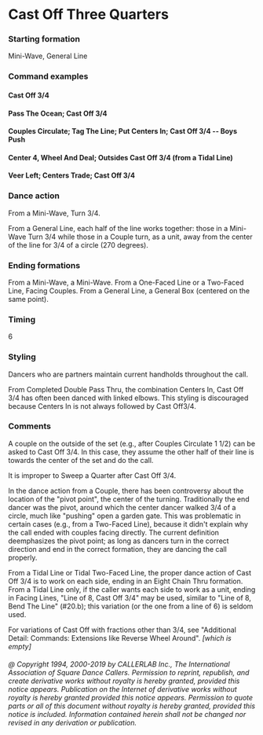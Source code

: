 
# Cast Off Three Quarters

### Starting formation

Mini-Wave, General Line

### Command examples

#### Cast Off 3/4
#### Pass The Ocean; Cast Off 3/4
#### Couples Circulate; Tag The Line; Put Centers In; Cast Off 3/4 -- Boys Push
#### Center 4, Wheel And Deal; Outsides Cast Off 3/4 (from a Tidal Line)
#### Veer Left; Centers Trade; Cast Off 3/4

### Dance action

From a Mini-Wave, Turn 3/4.

From a General Line, each half of the line works together: those in a Mini-Wave Turn 3/4 while those
in a Couple turn, as a unit, away from the center of the line for 3/4 of a circle (270 degrees).

### Ending formations

From a Mini-Wave, a Mini-Wave. From a One-Faced Line or a Two-Faced Line,
Facing Couples. From a General Line, a General Box (centered on the same point).

### Timing

6

### Styling

Dancers who are partners maintain current handholds throughout the call.

From Completed Double Pass Thru, the combination Centers In, Cast Off 3/4 has often been danced
with linked elbows. This styling is discouraged because Centers In is not always followed by Cast Off3/4.

### Comments

A couple on the outside of the set (e.g., after Couples Circulate 1 1/2) can be asked to Cast Off
3/4. In this case, they assume the other half of their line is towards the center of the set and do the call.

It is improper to Sweep a Quarter after Cast Off 3/4.

In the dance action from a Couple, there has been controversy about the location of the "pivot point",
the center of the turning. Traditionally the end dancer was the pivot, around which the center dancer
walked 3/4 of a circle, much like "pushing" open a garden gate. This was problematic in certain cases
(e.g., from a Two-Faced Line), because it didn't explain why the call ended with couples facing directly.
The current definition deemphasizes the pivot point; as long as dancers turn in the correct direction
and end in the correct formation, they are dancing the call properly.

From a Tidal Line or Tidal Two-Faced Line, the proper dance action of Cast Off 3/4 is to work on each
side, ending in an Eight Chain Thru formation. From a Tidal Line only, if the caller wants each side
to work as a unit, ending in Facing Lines, "Line of 8, Cast Off 3/4" may be used, similar to
"Line of 8, Bend The Line" (#20.b);
this variation (or the one from a line of 6) is seldom used.

For variations of Cast Off with fractions other than 3/4,
see "Additional Detail: Commands: Extensions like Reverse Wheel Around". *[which is empty]*

###### @ Copyright 1994, 2000-2019 by CALLERLAB Inc., The International Association of Square Dance Callers. Permission to reprint, republish, and create derivative works without royalty is hereby granted, provided this notice appears. Publication on the Internet of derivative works without royalty is hereby granted provided this notice appears. Permission to quote parts or all of this document without royalty is hereby granted, provided this notice is included. Information contained herein shall not be changed nor revised in any derivation or publication.
